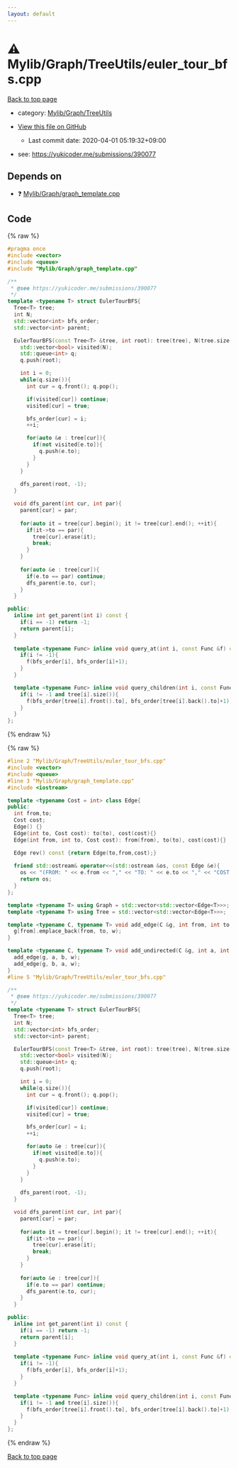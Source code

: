 ```yaml
---
layout: default
---
```


<!-- mathjax config similar to math.stackexchange -->
<script type="text/javascript" async
  src="https://cdnjs.cloudflare.com/ajax/libs/mathjax/2.7.5/MathJax.js?config=TeX-MML-AM_CHTML">
</script>
<script type="text/x-mathjax-config">
  MathJax.Hub.Config({
    TeX: { equationNumbers: { autoNumber: "AMS" }},
    tex2jax: {
      inlineMath: [ ['$','$'] ],
      processEscapes: true
    },
    "HTML-CSS": { matchFontHeight: false },
    displayAlign: "left",
    displayIndent: "2em"
  });
</script>

<script type="text/javascript" src="https://cdnjs.cloudflare.com/ajax/libs/jquery/3.4.1/jquery.min.js"></script>
<script src="https://cdn.jsdelivr.net/npm/jquery-balloon-js@1.1.2/jquery.balloon.min.js" integrity="sha256-ZEYs9VrgAeNuPvs15E39OsyOJaIkXEEt10fzxJ20+2I=" crossorigin="anonymous"></script>
<script type="text/javascript" src="../../../../assets/js/copy-button.js"></script>
<link rel="stylesheet" href="../../../../assets/css/copy-button.css" />


# :warning: Mylib/Graph/TreeUtils/euler_tour_bfs.cpp

<a href="../../../../index.html">Back to top page</a>

* category: <a href="../../../../index.html#a41ea9974466d4f509bcbf59f2ee921e">Mylib/Graph/TreeUtils</a>
* <a href="{{ site.github.repository_url }}/blob/master/Mylib/Graph/TreeUtils/euler_tour_bfs.cpp">View this file on GitHub</a>
    - Last commit date: 2020-04-01 05:19:32+09:00


* see: <a href="https://yukicoder.me/submissions/390077">https://yukicoder.me/submissions/390077</a>


## Depends on

* :question: <a href="../graph_template.cpp.html">Mylib/Graph/graph_template.cpp</a>


## Code

<a id="unbundled"></a>
{% raw %}
```cpp
#pragma once
#include <vector>
#include <queue>
#include "Mylib/Graph/graph_template.cpp"

/**
 * @see https://yukicoder.me/submissions/390077
 */
template <typename T> struct EulerTourBFS{
  Tree<T> tree;
  int N;
  std::vector<int> bfs_order;
  std::vector<int> parent;

  EulerTourBFS(const Tree<T> &tree, int root): tree(tree), N(tree.size()), bfs_order(N, -1), parent(N, -1){
    std::vector<bool> visited(N);
    std::queue<int> q;
    q.push(root);

    int i = 0;
    while(q.size()){
      int cur = q.front(); q.pop();

      if(visited[cur]) continue;
      visited[cur] = true;

      bfs_order[cur] = i;
      ++i;

      for(auto &e : tree[cur]){
        if(not visited[e.to]){
          q.push(e.to);
        }
      }
    }
    
    dfs_parent(root, -1);
  }

  void dfs_parent(int cur, int par){
    parent[cur] = par;
    
    for(auto it = tree[cur].begin(); it != tree[cur].end(); ++it){
      if(it->to == par){
        tree[cur].erase(it);
        break;
      }
    }
    
    for(auto &e : tree[cur]){
      if(e.to == par) continue;
      dfs_parent(e.to, cur);
    }
  }

public:
  inline int get_parent(int i) const {
    if(i == -1) return -1;
    return parent[i];
  }
  
  template <typename Func> inline void query_at(int i, const Func &f) const {
    if(i != -1){
      f(bfs_order[i], bfs_order[i]+1);
    }
  }

  template <typename Func> inline void query_children(int i, const Func &f) const {
    if(i != -1 and tree[i].size()){
      f(bfs_order[tree[i].front().to], bfs_order[tree[i].back().to]+1);
    }
  }
};

```
{% endraw %}

<a id="bundled"></a>
{% raw %}
```cpp
#line 2 "Mylib/Graph/TreeUtils/euler_tour_bfs.cpp"
#include <vector>
#include <queue>
#line 3 "Mylib/Graph/graph_template.cpp"
#include <iostream>

template <typename Cost = int> class Edge{
public:
  int from,to;
  Cost cost;
  Edge() {}
  Edge(int to, Cost cost): to(to), cost(cost){}
  Edge(int from, int to, Cost cost): from(from), to(to), cost(cost){}

  Edge rev() const {return Edge(to,from,cost);}
  
  friend std::ostream& operator<<(std::ostream &os, const Edge &e){
    os << "(FROM: " << e.from << "," << "TO: " << e.to << "," << "COST: " << e.cost << ")";
    return os;
  }
};

template <typename T> using Graph = std::vector<std::vector<Edge<T>>>;
template <typename T> using Tree = std::vector<std::vector<Edge<T>>>;

template <typename C, typename T> void add_edge(C &g, int from, int to, T w){
  g[from].emplace_back(from, to, w);
}

template <typename C, typename T> void add_undirected(C &g, int a, int b, T w){
  add_edge(g, a, b, w);
  add_edge(g, b, a, w);
}
#line 5 "Mylib/Graph/TreeUtils/euler_tour_bfs.cpp"

/**
 * @see https://yukicoder.me/submissions/390077
 */
template <typename T> struct EulerTourBFS{
  Tree<T> tree;
  int N;
  std::vector<int> bfs_order;
  std::vector<int> parent;

  EulerTourBFS(const Tree<T> &tree, int root): tree(tree), N(tree.size()), bfs_order(N, -1), parent(N, -1){
    std::vector<bool> visited(N);
    std::queue<int> q;
    q.push(root);

    int i = 0;
    while(q.size()){
      int cur = q.front(); q.pop();

      if(visited[cur]) continue;
      visited[cur] = true;

      bfs_order[cur] = i;
      ++i;

      for(auto &e : tree[cur]){
        if(not visited[e.to]){
          q.push(e.to);
        }
      }
    }
    
    dfs_parent(root, -1);
  }

  void dfs_parent(int cur, int par){
    parent[cur] = par;
    
    for(auto it = tree[cur].begin(); it != tree[cur].end(); ++it){
      if(it->to == par){
        tree[cur].erase(it);
        break;
      }
    }
    
    for(auto &e : tree[cur]){
      if(e.to == par) continue;
      dfs_parent(e.to, cur);
    }
  }

public:
  inline int get_parent(int i) const {
    if(i == -1) return -1;
    return parent[i];
  }
  
  template <typename Func> inline void query_at(int i, const Func &f) const {
    if(i != -1){
      f(bfs_order[i], bfs_order[i]+1);
    }
  }

  template <typename Func> inline void query_children(int i, const Func &f) const {
    if(i != -1 and tree[i].size()){
      f(bfs_order[tree[i].front().to], bfs_order[tree[i].back().to]+1);
    }
  }
};

```
{% endraw %}

<a href="../../../../index.html">Back to top page</a>

